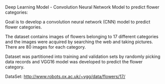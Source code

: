 Deep Learning Model - Convolution Neural Network Model to predict flower categories:

Goal is to develop a convolution neural network (CNN) model to predict flower categories.

The dataset contains images of flowers belonging to 17 different categories and the images were acquired by searching the web and taking pictures. There are 80 images for each category. 

Dataset was partitioned into training and validation sets by randomly picking data records and VGG16 model was developed to predict the flower category.

DataSet: http://www.robots.ox.ac.uk/~vgg/data/flowers/17/